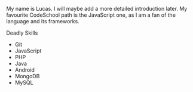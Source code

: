 My name is Lucas. I will maybe add a more detailed introduction later.
My favourite CodeSchool path is the JavaScript one, as I am a fan of the
language and its frameworks.

Deadly Skills
* Git
* JavaScript
* PHP
* Java
* Android
* MongoDB
* MySQL
